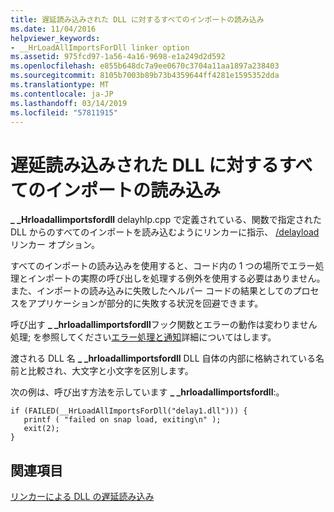 ```yaml
---
title: 遅延読み込みされた DLL に対するすべてのインポートの読み込み
ms.date: 11/04/2016
helpviewer_keywords:
- __HrLoadAllImportsForDll linker option
ms.assetid: 975fcd97-1a56-4a16-9698-e1a249d2d592
ms.openlocfilehash: e855b648dc7a9ee0670c3704a11aa1897a238403
ms.sourcegitcommit: 8105b7003b89b73b4359644ff4281e1595352dda
ms.translationtype: MT
ms.contentlocale: ja-JP
ms.lasthandoff: 03/14/2019
ms.locfileid: "57811915"
---
```

# <a name="loading-all-imports-for-a-delay-loaded-dll"></a>遅延読み込みされた DLL に対するすべてのインポートの読み込み

**_ _Hrloadallimportsfordll** delayhlp.cpp で定義されている、関数で指定された DLL からのすべてのインポートを読み込むようにリンカーに指示、 [/delayload](delayload-delay-load-import.md)リンカー オプション。

すべてのインポートの読み込みを使用すると、コード内の 1 つの場所でエラー処理とインポートの実際の呼び出しを処理する例外を使用する必要はありません。 また、インポートの読み込みに失敗したヘルパー コードの結果としてのプロセスをアプリケーションが部分的に失敗する状況を回避できます。

呼び出す **_ _hrloadallimportsfordll**フック関数とエラーの動作は変わりません処理; を参照してください[エラー処理と通知](error-handling-and-notification.md)詳細についてはします。

渡される DLL 名 **_ _hrloadallimportsfordll** DLL 自体の内部に格納されている名前と比較され、大文字と小文字を区別します。

次の例は、呼び出す方法を示しています **_ _hrloadallimportsfordll**:。

```
if (FAILED(__HrLoadAllImportsForDll("delay1.dll"))) {
   printf ( "failed on snap load, exiting\n" );
   exit(2);
}
```

## <a name="see-also"></a>関連項目

[リンカーによる DLL の遅延読み込み](linker-support-for-delay-loaded-dlls.md)
